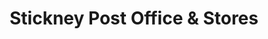 ---
title: "Stickney Post Office & Stores"
url: /boston/stickney-post-office-and-stores/
shop: convenience
---